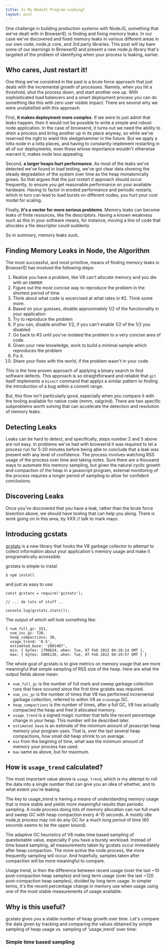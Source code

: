 ```yaml
---
title: Is My NodeJS Program Leaking?
layout: post
---
```



One challenge in building production systems with NodeJS, something
that we've dealt with in BrowserID, is finding and fixing memory
leaks.  In our case we've discovered and fixed memory leaks in various
different areas in our own code, node.js core, and 3rd party
libraries.  This post will lay bare some of our learnings in BrowserID and
present a new node.js library that's targeted of the problem of identifying
when your process is leaking, earlier.


## Who cares, Just restart it!

One thing we've considred in the past is a brute force approach that
just deals with the incremental growth of processes.  Namely, when you
hit a threshold, shut the process down, and start another one up.
With sophisiticated load balancers and a smart deployment
process you can do something like this with zero user visible impact.
There are several why we were unstatisfied with this approach.

First, **it makes deployment more complex**.  If we were to just admit
that leaks happen, then it would not be possible to write a simple and
robust node application.  In the case of browserid, it turns out we
need the ability to *drain* a process and bring another up in its
place anyway, so while we've reserved the right to wield this
sledgehammer in the future.  But we apply a lotta node in a lotta places,
and having to constantly implement restarting in all of our deployments,
even those whose importance wouldn't otherwise warrant it, makes node
less appealing.

Second, **a larger heaps hurt performance**.  As most of the leaks we've
detected we've found in load testing, we've got clear data showing the
steady degradation of the system over time as the heap monatonically grows.
So that argues that the *just restart it* approach should occur
frequently, to ensure you get reasonable performance on your available
hardware.  Having to factor in eroded performance and periodic restarts,
which in turn can lead to load bursts on different nodes, you hurt your
cost model for scaling.

Finally, **it's a vector for more serious problems**.  Memory leaks
can become leaks of finite resources, like file descriptors.  Having a
known weakness such as this in your software means, for instance,
moving a line of code that allocates a file descriptor could suddenly

So in summary, memory leaks suck.

## Finding Memory Leaks in Node, the Algorithm

The most successful, and most primitive, means of finding memory leaks in
BrowserID has involved the following steps:

  1. Realize you have a problem, like V8 can't allocate memory and you die with an `ENOMEM`
  2. Figure out the most concise way to reproduce the problem in the shortest period of time.
  3. Think about what code is excercised at what rates in #2.  Think some more.
  4. Based on your guesses, disable approximately 1/2 of the functionality in your application
  5. Try to reproduce the problem
  6. If you can, disable another 1/2, if you can't enable 1/2 of the 1/2 you disabled
  7. Go back to #3 until you've isolated the problem to a very concise area of code.
  8. Given your new knowledge, work to build a minimal sample which reproduces the problem
  9. Fix it.
  10. Share your fixes with the world, if the problem wasn't in your code.

This is the time proven approach of applying a binary search to find
software defects.  This approach is so straightforward and reliable
that `git` itself implements a `bisect` command that applys a similar
pattern to finding the introduction of a bug within a commit range.

But, this flow isn't particularly good, especially when you compare it
with the tooling available for native code (mmm, valgrind).  There
are two specific subproblems worth solving that can accelerate the
detection and resolution of memory leaks.

## Detecting Leaks

Leaks can be hard to detect, and specifically, steps number 2 and 5 above
are not easy.  In problems we've had with browserid it was required to let a
process run for 5-20 minutes before being able to conclude that a leak was
present with any level of confidence.  The process involves watching RSS usage
of the process over time and taking notes.  Sure there are a thousand ways to
automate this memory sampling, but given the natural cyclic growth and compaction
of the heap in a javascript program, external monitoring of the process requires
a longer period of sampling to allow for confident conclusions.

## Discovering Leaks

Once you've discovered that you have a leak, rather than the brute force bisection 
above, we should have tooling that can help you along.  There is work going on in 
this area, by XXX // talk to mark mayo.

## Introducing gcstats

[gcstats][] is a new library that hooks the V8 garbage collector to
attempt to collect information about your application's memory usage
and make it programatically accessible.

  [gcstats]: https://github.com/lloyd/node-gcstats

gcstats is simple to instal:

    $ npm install

and just as easy to use:

    const gcstats = require('gcstats');

    // ... do lots of stuff ..

    console.log(gcstats.stats());

The output of which will look something like:

    { num_full_gc: 151,
      num_inc_gc: 720,
      heap_compactions: 30,
      usage_trend: '0.5',
      estimated_base: '2001407',
      min: { bytes: 1790624, when: Tue, 07 Feb 2012 04:18:14 GMT },
      max: { bytes: 2006136, when: Tue, 07 Feb 2012 04:19:57 GMT } }

The whole goal of gcstats is to give metrics on memory usage that are
more meaningful that simple sampling of RSS size of the heap.  Here are
what the output fields above mean:

  * `num_full_gc` is the number of full mark and sweep garbage collection
    runs that have occured since the first time gcstats was required.
  * `num_inc_gc` is the number of times that V8 has performed *inc*remental
    garbage collection, referred to within V8 as `scavenge` GC.
  * `heap_compactions` is the number of times, after a full GC, V8 has actually
    compacted the heap and free'd allocated memory.
  * `usage_trend` is a signed magic number that tells the *recent* percentage change in
    your heap.  This number will be described later.
  * `estimated_base` is an estimate of the minimum amount of javascript heap memory
    your program uses.  That is, over the last several heap compactions, how small
    did heap shrink to on average.
  * `min` from the begining of time, what was the minimum amount of memory your
    process has used.
  * `max` same as above, but for maximum.

## How is `usage_trend` calculated?

The most important value above is `usage_trend`, which is my attempt to roll
the data into a single number that can give you an idea of whether, and to what
extent you're leaking.

The key to usage_trend is having a means of understanding memory usage that is
more stable and yields more meaningful results than periodic sampling.  A node
process doing lots of memory allocation can run full mark and sweep GC with
heap compaction every 4-15 seconds.  A mostly idle node.js process may not do
any GC for a much long period of time (60 seconds seems to be the upper bound).

The adaptive GC heuristics of V8 make time based sampling of questionable value,
especially if you have a bursty workload.  Instead of time based sampling, all
measurements taken by gcstats occur immediately after heap compaction.  The more
active the node process, the more frequently sampling will occur.  And hopefully,
samples taken after compaction will be more meaningful to compare.

Usage trend, is then the difference between recent usage (over the
last ~10 post-compaction heap samples) and long term usage (over the
last ~120 post-compaction heap samples), divided by long term usage.
In simpler terms, it's the recent percentage change in memory use when
usage using one of the most stable measurements of usage available.

## Why is this useful?

gcstats gives you a stable number of heap growth over time.  Let's compare the
data given by tracking and comparing the values obtained by simple sampling of
heap usage vs. sampling of 'usage_trend' over time:

### Simple time based sampling




